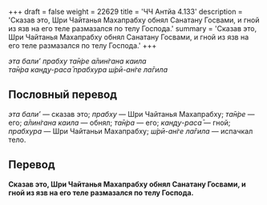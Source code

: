 +++
draft = false
weight = 22629
title = 'ЧЧ Антйа 4.133'
description = 'Сказав это, Шри Чайтанья Махапрабху обнял Санатану Госвами, и гной из язв на его теле размазался по телу Господа.'
summary = 'Сказав это, Шри Чайтанья Махапрабху обнял Санатану Госвами, и гной из язв на его теле размазался по телу Господа.'
+++

_эта бали’ прабху та̄н̇ре а̄лин̇гана каила  
та̄н̇ра кан̣д̣у-раса̄ прабхура ш́рӣ-ан̇ге ла̄гила_

## Пословный перевод

_эта_ _бали’_ — сказав это; _прабху_ — Шри Чайтанья Махапрабху; _та̄н̇ре_ — его; _а̄лин̇гана_ _каила_ — обнял; _та̄н̇ра_ — его; _кан̣д̣у_\-_раса̄_ — гной; _прабхура_ — Шри Чайтаньи Махапрабху; _ш́рӣ_\-_ан̇ге_ _ла̄гила_ — испачкал тело.

## Перевод

**Сказав это, Шри Чайтанья Махапрабху обнял Санатану Госвами, и гной из язв на его теле размазался по телу Господа.**
